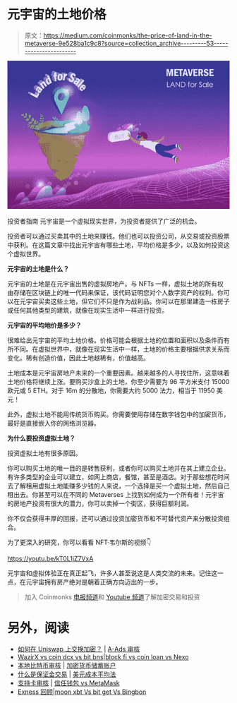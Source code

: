 # 元宇宙的土地价格

> 原文：<https://medium.com/coinmonks/the-price-of-land-in-the-metaverse-9e528ba1c9c8?source=collection_archive---------53----------------------->

![](img/4317e4f2b7f366fa870c97d9a5b661eb.png)

投资者指南
元宇宙是一个虚拟现实世界，为投资者提供了广泛的机会。

投资者可以通过买卖其中的土地来赚钱。他们也可以投资公司，从交易或投资股票中获利。在这篇文章中找出元宇宙有哪些土地，平均价格是多少，以及如何投资这个虚拟世界。

**元宇宙的土地是什么？**

元宇宙的土地是在元宇宙出售的虚拟房地产。与 NFTs 一样，虚拟土地的所有权由存储在区块链上的唯一代码来保证，该代码证明您对个人数字资产的权利。你可以在元宇宙买卖这些土地，但它们不只是作为战利品。你可以在那里建造一栋房子或任何其他类型的建筑，就像在现实生活中一样进行投资。

**元宇宙的平均地价是多少？**

很难给出元宇宙的平均土地价格。价格可能会根据土地的位置和面积以及条件而有所不同。在虚拟世界中，就像在现实生活中一样，土地的价格主要根据供求关系而变化。稀有创造价值，因此土地越稀有，价值越高。

土地成本是元宇宙房地产未来的一个重要因素。越来越多的人寻找住所，这意味着土地价格将继续上涨。要购买沙盒上的土地，你至少需要为 96 平方米支付 15000 欧元或 5 ETH。对于 16m 的分散地，你需要大约 5000 法力，相当于 11950 美元！

此外，虚拟土地不能用传统货币购买。你需要使用存储在数字钱包中的加密货币，最好是直接嵌入你的网络浏览器。

**为什么要投资虚拟土地？**

投资虚拟土地有很多原因。

你可以购买土地的唯一目的是转售获利，或者你可以购买土地并在其上建立企业。有许多类型的企业可以建立，如网上商店，餐馆，甚至是酒店。对于那些想花时间去了解租用虚拟土地能赚多少钱的人来说，一个选择是买一个虚拟土地，然后自己租出去。你甚至可以在不同的 Metaverses 上找到如何成为一个所有者！元宇宙的房地产投资有很大的潜力，你可以卖掉一个街区，获得巨额利润。

你不仅会获得丰厚的回报，还可以通过投资加密货币和不可替代资产来分散投资组合。

为了更深入的研究，你可以看看 NFT·韦尔斯的视频👇

https://youtu.be/kT0L1jZ7VxA

元宇宙和虚拟体验正在真正起飞，许多人甚至说这是人类交流的未来。记住这一点，在元宇宙拥有房产绝对是朝着正确方向迈出的一步。

> 加入 Coinmonks [电报频道](https://t.me/coincodecap)和 [Youtube 频道](https://www.youtube.com/c/coinmonks/videos)了解加密交易和投资

# 另外，阅读

*   [如何在 Uniswap 上交换加密？](https://coincodecap.com/swap-crypto-on-uniswap) | [A-Ads 审核](https://coincodecap.com/a-ads-review)
*   [WazirX vs coin dcx vs bit bns](/coinmonks/wazirx-vs-coindcx-vs-bitbns-149f4f19a2f1)|[block fi vs coin loan vs Nexo](/coinmonks/blockfi-vs-coinloan-vs-nexo-cb624635230d)
*   [本地比特币审核](/coinmonks/localbitcoins-review-6cc001c6ed56) | [加密货币储蓄账户](https://coincodecap.com/cryptocurrency-savings-accounts)
*   [什么是保证金交易](https://coincodecap.com/margin-trading) | [美元成本平均法](https://coincodecap.com/dca)
*   [支持卡审核](https://coincodecap.com/uphold-card-review) | [信任钱包 vs MetaMask](https://coincodecap.com/trust-wallet-vs-metamask)
*   [Exness 回顾](https://coincodecap.com/exness-review)|[moon xbt Vs bit get Vs Bingbon](https://coincodecap.com/bingbon-vs-bitget-vs-moonxbt)